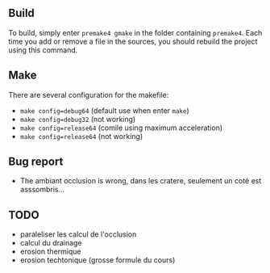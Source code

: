 ## Build

To build, simply enter `premake4 gmake` in the folder containing `premake4`.
Each time you add or remove a file in the sources, you should rebuild the project using this command.

## Make

There are several configuration for the makefile:
 * `make config=debug64` (default use when enter `make`)
 * `make config=debug32` (not working)
 * `make config=release64` (comile using maximum acceleration)
 * `make config=release64` (not working)

## Bug report
 * The ambiant occlusion is wrong, dans les cratere, seulement un coté est asssombris...

## TODO
 * paraleliser les calcul de l'occlusion
 * calcul du drainage
 * erosion thermique
 * erosion techtonique (grosse formule du cours)